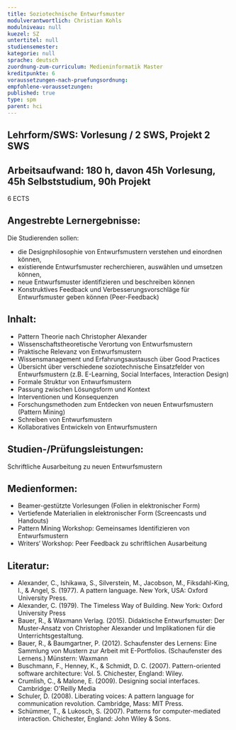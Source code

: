 ```yaml
---
title: Soziotechnische Entwurfsmuster
modulverantwortlich: Christian Kohls
modulniveau: null
kuezel: SZ
untertitel: null
studiensemester: 
kategorie: null
sprache: deutsch
zuordnung-zum-curriculum: Medieninformatik Master
kreditpunkte: 6
voraussetzungen-nach-pruefungsordnung:
empfohlene-voraussetzungen: 
published: true
type: spm
parent: hci
---
```


## Lehrform/SWS:  Vorlesung / 2 SWS, Projekt 2 SWS 


## Arbeitsaufwand: 180 h, davon 45h Vorlesung, 45h Selbststudium, 90h Projekt
6 ECTS

## Angestrebte Lernergebnisse:
Die Studierenden sollen:
-	die Designphilosophie von Entwurfsmustern verstehen und einordnen können,
-	existierende Entwurfsmuster recherchieren, auswählen und umsetzen können,
-	neue Entwurfsmuster identifizieren und beschreiben können
-	Konstruktives Feedback und Verbesserungsvorschläge für Entwurfsmuster geben können (Peer-Feedback)


## Inhalt:
-	Pattern Theorie nach Christopher Alexander
-	Wissenschaftstheoretische Verortung von Entwurfsmustern
-	Praktische Relevanz von Entwurfsmustern 
-	Wissensmanagement und Erfahrungsaustausch über Good Practices
-	Übersicht über verschiedene soziotechnische Einsatzfelder von Entwurfsmustern (z.B. E-Learning, Social Interfaces, Interaction Design)
-	Formale Struktur von Entwurfsmustern
-	Passung zwischen Lösungsform und Kontext
-	Interventionen und Konsequenzen
-	Forschungsmethoden zum Entdecken von neuen Entwurfsmustern (Pattern Mining)
-	Schreiben von Entwurfsmustern
-	Kollaboratives Entwickeln von Entwurfsmustern


## Studien-/Prüfungsleistungen:
Schriftliche Ausarbeitung zu neuen Entwurfsmustern

## Medienformen:
- Beamer-gestützte Vorlesungen (Folien in elektronischer Form)
- Vertiefende Materialien in elektronischer Form (Screencasts und Handouts)
- Pattern Mining Workshop: Gemeinsames Identifizieren von Entwurfsmustern
- Writers‘ Workshop: Peer Feedback zu schriftlichen Ausarbeitung



## Literatur:
- Alexander, C., Ishikawa, S., Silverstein, M., Jacobson, M., Fiksdahl-King, I., & Angel, S. (1977). A pattern language. New York, USA: Oxford University Press.
- Alexander, C. (1979). The Timeless Way of Building. New York: Oxford University Press
- Bauer, R., & Waxmann Verlag. (2015). Didaktische Entwurfsmuster: Der Muster-Ansatz von Christopher Alexander und Implikationen für die Unterrichtsgestaltung. 
- Bauer, R., & Baumgartner, P. (2012). Schaufenster des Lernens: Eine Sammlung von Mustern zur Arbeit mit E-Portfolios. (Schaufenster des Lernens.) Münstern: Waxmann
- Buschmann, F., Henney, K., & Schmidt, D. C. (2007). Pattern-oriented software architecture: Vol. 5. Chichester, England: Wiley.
- Crumlish, C., & Malone, E. (2009). Designing social interfaces. Cambridge: O'Reilly Media
- Schuler, D. (2008). Liberating voices: A pattern language for communication revolution. Cambridge, Mass: MIT Press.
- Schümmer, T., & Lukosch, S. (2007). Patterns for computer-mediated interaction. Chichester, England: John Wiley & Sons.


